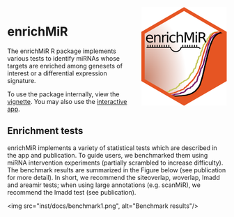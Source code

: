 <img align="right" style="margin-left: 20px; margin-bottom: 10px;" src="inst/docs/enrichMiR_sticker.png"/>

# enrichMiR

The enrichMiR R package implements various tests to identify 
miRNAs whose targets are enriched among genesets of interest 
or a differential expression signature.

To use the package internally, view the 
[vignette](vignette/enrichMiR.Rmd). You may also use the 
[interactive app](https://ethz-ins.org/enrichMiR/).

## Enrichment tests

enrichMiR implements a variety of statistical tests which are
described in the app and publication. To guide users, we
benchmarked them using miRNA intervention experiments (partially
scrambled to increase difficulty). The benchmark results are
summarized in the Figure below (see publication for more detail).
In short, we recommend the siteoverlap, woverlap, lmadd and 
areamir tests; when using large annotations (e.g. scanMiR), we 
recommend the lmadd test (see publication).

<img src="inst/docs/benchmark1.png", alt="Benchmark results"/>
